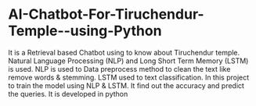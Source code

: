 # AI-Chatbot-For-Tiruchendur-Temple--using-Python
It is a Retrieval based Chatbot using to know about Tiruchendur temple. Natural Language Processing  (NLP) and Long Short Term Memory (LSTM) is used.  NLP is used to Data preprocess method to clean  the text like remove words &amp; stemming. LSTM used to text classification. In this project to train the model using NLP &amp; LSTM. It find out the accuracy and predict the queries. It is developed in python
